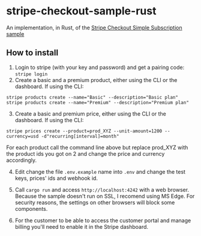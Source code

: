 # stripe-checkout-sample-rust
An implementation, in Rust, of the [Stripe Checkout Simple Subscription sample](https://github.com/stripe-samples/checkout-single-subscription)


## How to install

1. Login to stripe (with your key and password) and get a pairing code: `stripe login`
2. Create a basic and a premium product, either using the CLI or the dashboard.
  If using the CLI:
```
stripe products create --name="Basic" --description="Basic plan"
stripe products create --name="Premium" --description="Premium plan"
```
3. Create a basic and premium price, either using the CLI or the dashboard. If using the CLI:
```
stripe prices create --product=prod_XYZ --unit-amount=1200 --currency=usd -d"recurring[interval]=month"
```
   For each product call the command line above but replace prod_XYZ with the product ids you got on 2 and change the price and currency accordingly.

4. Edit change the file `.env.example` name into `.env` and change the test keys, prices' ids and webhook id.

5. Call `cargo run` and access `http://localhost:4242` with a web browser. Because the sample doesn't run on SSL, I recomend using MS Edge. For security reasons, the settings on other browsers will block some components.

6. For the customer to be able to access the customer portal and manage billing you'll need to enable it in the Stripe dashboard.
